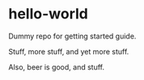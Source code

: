 # hello-world
Dummy repo for getting started guide.

Stuff, more stuff, and yet more stuff.

Also, beer is good, and stuff.
